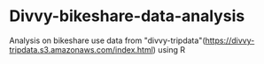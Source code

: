 # Divvy-bikeshare-data-analysis

Analysis on bikeshare use data from "divvy-tripdata"(https://divvy-tripdata.s3.amazonaws.com/index.html) using R
